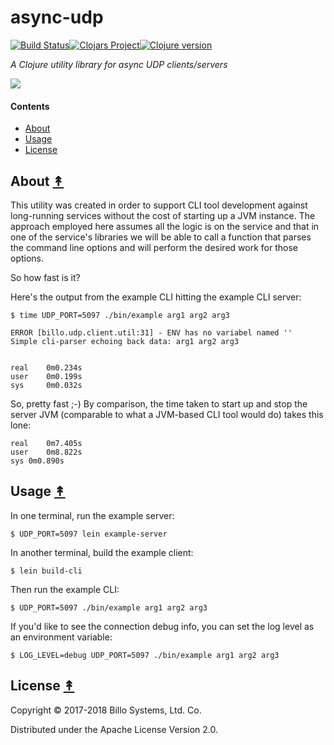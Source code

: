 # async-udp
[![Build Status][travis-badge]][travis][![Clojars Project][clojars-badge]][clojars][![Clojure version][clojure-v]](project.clj)

*A Clojure utility library for async UDP clients/servers*

[![][logo]][logo-large]


#### Contents

* [About](#about-)
* [Usage](#usage-)
* [License](#license-)


## About [&#x219F;](#contents)

This utility was created in order to support CLI tool development against
long-running services without the cost of starting up a JVM instance. The
approach employed here assumes all the logic is on the service and that
in one of the service's libraries we will be able to call a function that
parses the command line options and will perform the desired work for those
options.

So how fast is it?

Here's the output from the example CLI hitting the example CLI server:

```
$ time UDP_PORT=5097 ./bin/example arg1 arg2 arg3
```
```
ERROR [billo.udp.client.util:31] - ENV has no variabel named ''
Simple cli-parser echoing back data: arg1 arg2 arg3


real    0m0.234s
user    0m0.199s
sys     0m0.032s
```

So, pretty fast ;-) By comparison, the time taken to start up and stop the
server JVM (comparable to what a JVM-based CLI tool would do) takes this
lone:

```
real	0m7.405s
user	0m8.822s
sys	0m0.890s
```


## Usage [&#x219F;](#contents)

In one terminal, run the example server:

```
$ UDP_PORT=5097 lein example-server
```

In another terminal, build the example client:

```
$ lein build-cli
```

Then run the example CLI:

```
$ UDP_PORT=5097 ./bin/example arg1 arg2 arg3
```

If you'd like to see the connection debug info, you can set the log level as
an environment variable:

```
$ LOG_LEVEL=debug UDP_PORT=5097 ./bin/example arg1 arg2 arg3
```


## License [&#x219F;](#contents)


Copyright © 2017-2018 Billo Systems, Ltd. Co.

Distributed under the Apache License Version 2.0.


<!-- Named page links below: /-->

[travis]: https://travis-ci.org/billosys/async-udp
[travis-badge]: https://travis-ci.org/billosys/async-udp.png?branch=master
[deps]: http://jarkeeper.com/billosys/async-udp
[deps-badge]: http://jarkeeper.com/billosys/async-udp/status.svg
[logo]: resources/public/images/golden-clock-square-250px.png
[logo-large]: resources/public/images/golden-clock-square-2400px.png
[tag-badge]: https://img.shields.io/github/tag/billosys/async-udp.svg
[tag]: https://github.com/billosys/async-udp/tags
[clojure-v]: https://img.shields.io/badge/clojure-1.9.0-blue.svg
[clojars]: https://clojars.org/systems.billo/async-udp
[clojars-badge]: https://img.shields.io/clojars/v/systems.billo/async-udp.svg
